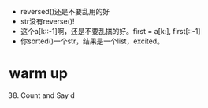 - reversed()还是不要乱用的好
- str没有reverse()!
- 这个a[k::-1]啊，还是不要乱搞的好。first = a[k:], first[::-1]
- 你sorted()一个str，结果是一个list，excited。

# warm up

38. Count and Say
d
